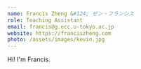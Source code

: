 ```yaml
---
name: Francis Zheng &#124; ゼン・フランシス
role: Teaching Assistant
email: francis@g.ecc.u-tokyo.ac.jp
website: https://franciszheng.com
photo: /assets/images/kevin.jpg
---
```


Hi! I'm Francis.
